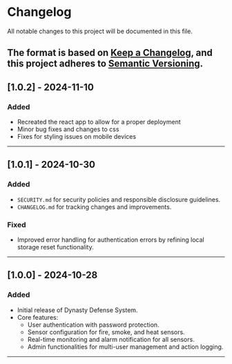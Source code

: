 # Changelog

All notable changes to this project will be documented in this file.

The format is based on [Keep a Changelog](https://keepachangelog.com/en/1.0.0/), and this project adheres to [Semantic Versioning](https://semver.org/spec/v2.0.0.html).
---

## [1.0.2] - 2024-11-10
### Added
- Recreated the react app to allow for a proper deployment
- Minor bug fixes and changes to css
- Fixes for styling issues on mobile devices
---

## [1.0.1] - 2024-10-30
### Added
- `SECURITY.md` for security policies and responsible disclosure guidelines.
- `CHANGELOG.md` for tracking changes and improvements.

### Fixed
- Improved error handling for authentication errors by refining local storage reset functionality.

---

## [1.0.0] - 2024-10-28
### Added
- Initial release of Dynasty Defense System.
- Core features:
  - User authentication with password protection.
  - Sensor configuration for fire, smoke, and heat sensors.
  - Real-time monitoring and alarm notification for all sensors.
  - Admin functionalities for multi-user management and action logging.

---


